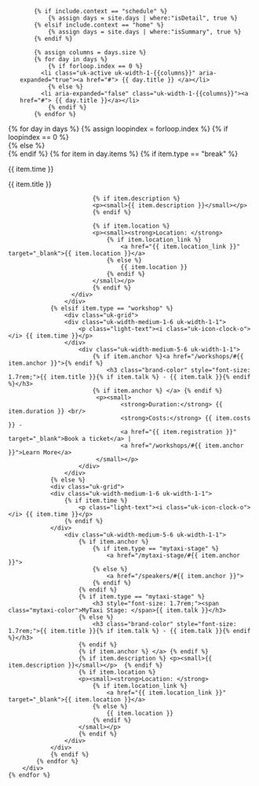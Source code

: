 <div class="uk-width-1-1">
  <ul class="uk-tab uk-tab-center uk-tab-grid uk-margin-large-bottom" data-uk-tab data-uk-switcher="{connect:'#Schedule', active:2 }">
		
  		{% if include.context == "schedule" %}
  	    	{% assign days = site.days | where:"isDetail", true %}
		{% elsif include.context == "home" %}
  	    	{% assign days = site.days | where:"isSummary", true %}		
  		{% endif %}
		
		{% assign columns = days.size %}
		{% for day in days %}	
  			{% if forloop.index == 0 %}
          <li class="uk-active uk-width-1-{{columns}}" aria-expanded="true"><a href="#"> {{ day.title }} </a></li>
  			{% else %}
          <li aria-expanded="false" class="uk-width-1-{{columns}}"><a href="#"> {{ day.title }}</a></li>
  			{% endif %}
  		{% endfor %}
  </ul>
		  
   <div id="Schedule" class="uk-switcher">
  	{% for day in days %}	
  			{% assign loopindex = forloop.index %}
  			{% if loopindex == 0 %}
          <div class="uk-active" aria-hidden="false">
  			{% else %}
          <div aria-hidden="true" class="">
  			{% endif %}
    		{% for item in day.items %}
  				{% if item.type == "break" %}
  					<div class="uk-grid">
      		  			<div class="uk-width-medium-1-6 uk-width-1-1">
          					<p class="light-text" ><i class="uk-icon-clock-o"></i> {{ item.time }}</p>
       		   			</div>
  	          		   <div class="uk-width-5-6">
                		   <p class="light-text"> {{ item.title }}</p>
  							
							{% if item.description %}
      				    	<p><small>{{ item.description }}</small></p>
  							{% endif %}
							
	  						{% if item.location %}
	      				    <p><small><strong>Location: </strong>
								{% if item.location_link %}
									<a href="{{ item.location_link }}" target="_blank">{{ item.location }}</a>
								{% else %}
									{{ item.location }}
								{% endif %}
							</small></p>
	  						{% endif %}
  	          		  </div>
  			    	</div>
  				{% elsif item.type == "workshop" %}
	         	 	<div class="uk-grid">
	      		  	<div class="uk-width-medium-1-6 uk-width-1-1">
	          			<p class="light-text"><i class="uk-icon-clock-o"></i> {{ item.time }}</p>
	       		   	</div>
	        		 	<div class="uk-width-medium-5-6 uk-width-1-1">
							{% if item.anchor %}<a href="/workshops/#{{ item.anchor }}">{% endif %}
								<h3 class="brand-color" style="font-size: 1.7rem;">{{ item.title }}{% if item.talk %} - {{ item.talk }}{% endif %}</h3>
							{% if item.anchor %} </a> {% endif %}
	      				     <p><small>
	       				    	 	<strong>Duration:</strong> {{ item.duration }} <br/>
								 	<strong>Costs:</strong> {{ item.costs }} - 
	 								<a href="{{ item.registration }}" target="_blank">Book a ticket</a> | 
									<a href="/workshops/#{{ item.anchor }}">Learn More</a>
							 </small></p>						
	        			</div>
	        		</div>
  				{% else %}
         	 	<div class="uk-grid">
      		  	<div class="uk-width-medium-1-6 uk-width-1-1">
					{% if item.time %}
          				<p class="light-text"><i class="uk-icon-clock-o"></i> {{ item.time }}</p>
					{% endif %}
       		   	</div>
        		 	<div class="uk-width-medium-5-6 uk-width-1-1">
						{% if item.anchor %}
							{% if item.type == "mytaxi-stage" %}
								<a href="/mytaxi-stage/#{{ item.anchor }}">
							{% else %}
								<a href="/speakers/#{{ item.anchor }}">
							{% endif %}
						{% endif %}
						{% if item.type == "mytaxi-stage" %}
						    <h3 style="font-size: 1.7rem;"><span class="mytaxi-color">MyTaxi Stage: </span>{{ item.talk }}</h3>
						{% else %}
							<h3 class="brand-color" style="font-size: 1.7rem;">{{ item.title }}{% if item.talk %} - {{ item.talk }}{% endif %}</h3>
						{% endif %}
						{% if item.anchor %} </a> {% endif %}
						{% if item.description %} <p><small>{{ item.description }}</small></p>  {% endif %}
  						{% if item.location %}
      				    <p><small><strong>Location: </strong>
							{% if item.location_link %}
								<a href="{{ item.location_link }}" target="_blank">{{ item.location }}</a>
							{% else %}
								{{ item.location }}
							{% endif %}
						</small></p>
  						{% endif %}
        			</div>
        		</div>
  				{% endif %}
  	    	{% endfor %}
        </div>
  	{% endfor %}
  </div>					  
</div>